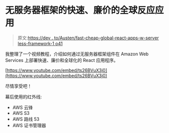 # 无服务器框架的快速、廉价的全球反应应用

> 原文:[https://dev . to/Austen/fast-cheap-global-react-apps-w-server less-framework-1 o41](https://dev.to/austen/fast-cheap-global-react-apps-w-serverless-framework-1o41)

我整理了一个视频教程，介绍如何通过无服务器框架组件在 Amazon Web Services 上部署快速、廉价和全球化的 React 应用程序。

[https://www.youtube.com/embed/ts26BVuX3j0](https://www.youtube.com/embed/ts26BVuX3j0)

尽情享受吧！

幕后使用的红外线:

*   AWS 云锋
*   AWS S3
*   AWS 路线 53
*   AWS 证书管理器
